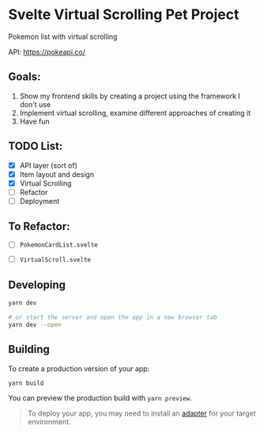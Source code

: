 # Svelte Virtual Scrolling Pet Project

Pokemon list with virtual scrolling

API: https://pokeapi.co/

## Goals:

1. Show my frontend skills by creating a project using the framework I don't use
2. Implement virtual scrolling, examine different approaches of creating it
3. Have fun

## TODO List:

- [x] API layer (sort of)
- [x] Item layout and design
- [x] Virtual Scrolling
- [ ] Refactor
- [ ] Deployment

## To Refactor:

- [ ] `PokemonCardList.svelte`
- [ ] `VirtualScroll.svelte`


## Developing

```bash
yarn dev

# or start the server and open the app in a new browser tab
yarn dev --open
```

## Building

To create a production version of your app:

```bash
yarn build
```

You can preview the production build with `yarn preview`.

> To deploy your app, you may need to install an [adapter](https://kit.svelte.dev/docs/adapters) for your target environment.

